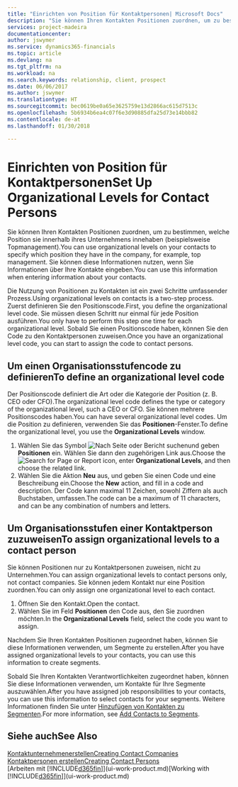 ```yaml
---
title: "Einrichten von Position für Kontaktpersonen| Microsoft Docs"
description: "Sie können Ihren Kontakten Positionen zuordnen, um zu bestimmen, welche Position sie innerhalb ihres Unternehmens innehaben (beispielsweise Topmanagement)."
services: project-madeira
documentationcenter: 
author: jswymer
ms.service: dynamics365-financials
ms.topic: article
ms.devlang: na
ms.tgt_pltfrm: na
ms.workload: na
ms.search.keywords: relationship, client, prospect
ms.date: 06/06/2017
ms.author: jswymer
ms.translationtype: HT
ms.sourcegitcommit: bec0619be0a65e3625759e13d2866ac615d7513c
ms.openlocfilehash: 5b6934b6ea4c07f6e3d90885dfa25d73e14bbb82
ms.contentlocale: de-at
ms.lasthandoff: 01/30/2018

---
```

# <a name="set-up-organizational-levels-for-contact-persons"></a><span data-ttu-id="7f7aa-103">Einrichten von Position für Kontaktpersonen</span><span class="sxs-lookup"><span data-stu-id="7f7aa-103">Set Up Organizational Levels for Contact Persons</span></span>
<span data-ttu-id="7f7aa-104">Sie können Ihren Kontakten Positionen zuordnen, um zu bestimmen, welche Position sie innerhalb ihres Unternehmens innehaben (beispielsweise Topmanagement).</span><span class="sxs-lookup"><span data-stu-id="7f7aa-104">You can use organizational levels on your contacts to specify which position they have in the company, for example, top management.</span></span> <span data-ttu-id="7f7aa-105">Sie können diese Informationen nutzen, wenn Sie Informationen über Ihre Kontakte eingeben.</span><span class="sxs-lookup"><span data-stu-id="7f7aa-105">You can use this information when entering information about your contacts.</span></span>

<span data-ttu-id="7f7aa-106">Die Nutzung von Positionen zu Kontakten ist ein zwei Schritte umfassender Prozess.</span><span class="sxs-lookup"><span data-stu-id="7f7aa-106">Using organizational levels on contacts is a two-step process.</span></span> <span data-ttu-id="7f7aa-107">Zuerst definieren Sie den Positionscode.</span><span class="sxs-lookup"><span data-stu-id="7f7aa-107">First, you define the organizational level code.</span></span> <span data-ttu-id="7f7aa-108">Sie müssen diesen Schritt nur einmal für jede Position ausführen.</span><span class="sxs-lookup"><span data-stu-id="7f7aa-108">You only have to perform this step one time for each organizational level.</span></span> <span data-ttu-id="7f7aa-109">Sobald Sie einen Positionscode haben, können Sie den Code zu den Kontaktpersonen zuweisen.</span><span class="sxs-lookup"><span data-stu-id="7f7aa-109">Once you have an organizational level code, you can start to assign the code to contact persons.</span></span>

## <a name="to-define-an-organizational-level-code"></a><span data-ttu-id="7f7aa-110">Um einen Organisationsstufencode zu definieren</span><span class="sxs-lookup"><span data-stu-id="7f7aa-110">To define an organizational level code</span></span>
<span data-ttu-id="7f7aa-111">Der Positionscode definiert die Art oder die Kategorie der Position (z. B. CEO oder CFO).</span><span class="sxs-lookup"><span data-stu-id="7f7aa-111">The organizational level code defines the type or category of the organizational level, such a CEO  or CFO.</span></span> <span data-ttu-id="7f7aa-112">Sie können mehrere Positionscodes haben.</span><span class="sxs-lookup"><span data-stu-id="7f7aa-112">You can have several organizational level codes.</span></span> <span data-ttu-id="7f7aa-113">Um die Position zu definieren, verwenden Sie das **Positionen**-Fenster.</span><span class="sxs-lookup"><span data-stu-id="7f7aa-113">To define the organizational level, you use the **Organizational Levels** window.</span></span>

1. <span data-ttu-id="7f7aa-114">Wählen Sie das Symbol ![Nach Seite oder Bericht suchen](media/ui-search/search_small.png "Nach Seite oder Bericht suchen")und geben **Positionen** ein. Wählen Sie dann den zugehörigen Link aus.</span><span class="sxs-lookup"><span data-stu-id="7f7aa-114">Choose the ![Search for Page or Report](media/ui-search/search_small.png "Search for Page or Report icon") icon, enter **Organizational Levels**, and then choose the related link.</span></span>
2. <span data-ttu-id="7f7aa-115">Wählen Sie die Aktion **Neu** aus, und geben Sie einen Code und eine Beschreibung ein.</span><span class="sxs-lookup"><span data-stu-id="7f7aa-115">Choose the **New** action, and fill in a code and description.</span></span> <span data-ttu-id="7f7aa-116">Der Code kann maximal 11 Zeichen, sowohl Ziffern als auch Buchstaben, umfassen.</span><span class="sxs-lookup"><span data-stu-id="7f7aa-116">The code can be a maximum of 11 characters, and can be any combination of numbers and letters.</span></span>

## <a name="to-assign-organizational-levels-to-a-contact-person"></a><span data-ttu-id="7f7aa-117">Um Organisationsstufen einer Kontaktperson zuzuweisen</span><span class="sxs-lookup"><span data-stu-id="7f7aa-117">To assign organizational levels to a contact person</span></span>
<span data-ttu-id="7f7aa-118">Sie können Positionen nur zu Kontaktpersonen zuweisen, nicht zu Unternehmen.</span><span class="sxs-lookup"><span data-stu-id="7f7aa-118">You can assign organizational levels to contact persons only, not contact companies.</span></span> <span data-ttu-id="7f7aa-119">Sie können jedem Kontakt nur eine Position zuordnen.</span><span class="sxs-lookup"><span data-stu-id="7f7aa-119">You can only assign one organizational level to each contact.</span></span>

1. <span data-ttu-id="7f7aa-120">Öffnen Sie den Kontakt.</span><span class="sxs-lookup"><span data-stu-id="7f7aa-120">Open the contact.</span></span>
2. <span data-ttu-id="7f7aa-121">Wählen Sie im Feld **Positionen** den Code aus, den Sie zuordnen möchten.</span><span class="sxs-lookup"><span data-stu-id="7f7aa-121">In the **Organizational Levels** field, select the code you want to assign.</span></span>

<span data-ttu-id="7f7aa-122">Nachdem Sie Ihren Kontakten Positionen zugeordnet haben, können Sie diese Informationen verwenden, um Segmente zu erstellen.</span><span class="sxs-lookup"><span data-stu-id="7f7aa-122">After you have assigned organizational levels to your contacts, you can use this information to create segments.</span></span>

<span data-ttu-id="7f7aa-123">Sobald Sie Ihren Kontakten Verantwortlichkeiten zugeordnet haben, können Sie diese Informationen verwenden, um Kontakte für Ihre Segmente auszuwählen.</span><span class="sxs-lookup"><span data-stu-id="7f7aa-123">After you have assigned job responsibilities to your contacts, you can use this information to select contacts for your segments.</span></span> <span data-ttu-id="7f7aa-124">Weitere Informationen finden Sie unter [Hinzufügen von Kontakten zu Segmenten](marketing-add-contact-segment.md).</span><span class="sxs-lookup"><span data-stu-id="7f7aa-124">For more information, see [Add Contacts to Segments](marketing-add-contact-segment.md).</span></span>

## <a name="see-also"></a><span data-ttu-id="7f7aa-125">Siehe auch</span><span class="sxs-lookup"><span data-stu-id="7f7aa-125">See Also</span></span>
[<span data-ttu-id="7f7aa-126">Kontaktunternehmenerstellen</span><span class="sxs-lookup"><span data-stu-id="7f7aa-126">Creating Contact Companies</span></span>](marketing-create-contact-companies.md)  
[<span data-ttu-id="7f7aa-127">Kontaktpersonen erstellen</span><span class="sxs-lookup"><span data-stu-id="7f7aa-127">Creating Contact Persons</span></span>](marketing-create-contact-persons.md)  
<span data-ttu-id="7f7aa-128">[Arbeiten mit [!INCLUDE[d365fin](includes/d365fin_md.md)]](ui-work-product.md)</span><span class="sxs-lookup"><span data-stu-id="7f7aa-128">[Working with [!INCLUDE[d365fin](includes/d365fin_md.md)]](ui-work-product.md)</span></span>  

